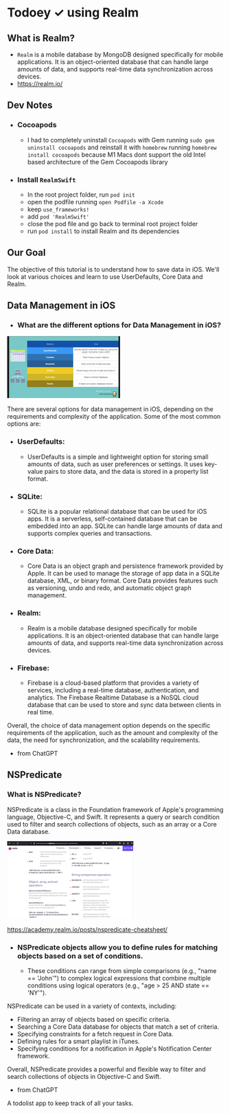 
# Todoey ✓ using Realm

## What is Realm?
- `Realm` is a mobile database by MongoDB designed specifically for mobile applications. It is an object-oriented database that can handle large amounts of data, and supports real-time data synchronization across devices.
- https://realm.io/

## Dev Notes

- ### Cocoapods
  - I had to completely uninstall `Cocoapods` with Gem running `sudo gem uninstall cocoapods` and reinstall it with `homebrew` running `homebrew install cocoapods` because M1 Macs dont support the old Intel based architecture of the Gem Cocoapods library
  
- ###  Install `RealmSwift`
  - In the root project folder, run `pod init`
  - open the podfile running `open Podfile -a Xcode`
  - keep `use_frameworks!`
  - add `pod 'RealmSwift'`
  - close the pod file and go back to terminal root project folder
  - run `pod install` to install Realm and its dependencies 

## Our Goal


The objective of this tutorial is to understand how to save data in iOS. We'll look at various choices and learn to use UserDefaults, Core Data and Realm.

## Data Management in iOS

- ### What are the different options for Data Management in iOS?

![data-mamangement](https://raw.githubusercontent.com/kawgh1/Todoey-iOS13/master/iOS%20Data.png)

There are several options for data management in iOS, depending on the requirements and complexity of the application. Some of the most common options are:

- ### UserDefaults: 
  - UserDefaults is a simple and lightweight option for storing small amounts of data, such as user preferences or settings. It uses key-value pairs to store data, and the data is stored in a property list format.

- ### SQLite: 
  - SQLite is a popular relational database that can be used for iOS apps. It is a serverless, self-contained database that can be embedded into an app. SQLite can handle large amounts of data and supports complex queries and transactions.

- ### Core Data: 
  - Core Data is an object graph and persistence framework provided by Apple. It can be used to manage the storage of app data in a SQLite database, XML, or binary format. Core Data provides features such as versioning, undo and redo, and automatic object graph management.

- ### Realm: 
  - Realm is a mobile database designed specifically for mobile applications. It is an object-oriented database that can handle large amounts of data, and supports real-time data synchronization across devices.

- ### Firebase: 
  - Firebase is a cloud-based platform that provides a variety of services, including a real-time database, authentication, and analytics. The Firebase Realtime Database is a NoSQL cloud database that can be used to store and sync data between clients in real time.

Overall, the choice of data management option depends on the specific requirements of the application, such as the amount and complexity of the data, the need for synchronization, and the scalability requirements.

- from ChatGPT



## NSPredicate

### What is NSPredicate?

NSPredicate is a class in the Foundation framework of Apple's programming language, Objective-C, and Swift. It represents a query or search condition used to filter and search collections of objects, such as an array or a Core Data database.

![nspredicate](https://raw.githubusercontent.com/kawgh1/Todoey-iOS13/master/NSPredicate%20Cheat%20Sheet.png)

https://academy.realm.io/posts/nspredicate-cheatsheet/

- ### NSPredicate objects allow you to define rules for matching objects based on a set of conditions. 
  - These conditions can range from simple comparisons (e.g., "name == 'John'") to complex logical expressions that combine multiple conditions using logical operators (e.g., "age > 25 AND state == 'NY'").

NSPredicate can be used in a variety of contexts, including:

- Filtering an array of objects based on specific criteria.
- Searching a Core Data database for objects that match a set of criteria.
- Specifying constraints for a fetch request in Core Data.
- Defining rules for a smart playlist in iTunes.
- Specifying conditions for a notification in Apple's Notification Center framework.

Overall, NSPredicate provides a powerful and flexible way to filter and search collections of objects in Objective-C and Swift.

- from ChatGPT



A todolist app to keep track of all your tasks.
